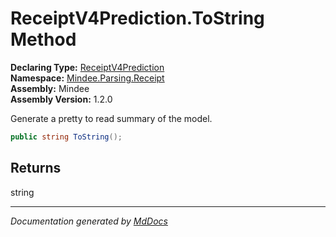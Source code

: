﻿<!--  
  <auto-generated>   
    The contents of this file were generated by a tool.  
    Changes to this file may be list if the file is regenerated  
  </auto-generated>   
-->

# ReceiptV4Prediction.ToString Method

**Declaring Type:** [ReceiptV4Prediction](../index.md)  
**Namespace:** [Mindee.Parsing.Receipt](../../index.md)  
**Assembly:** Mindee  
**Assembly Version:** 1.2.0

Generate a pretty to read summary of the model.

```csharp
public string ToString();
```

## Returns

string

___

*Documentation generated by [MdDocs](https://github.com/ap0llo/mddocs)*
